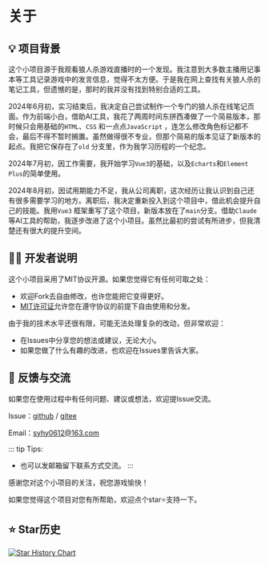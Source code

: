 # 关于

## 💡 项目背景

这个小项目源于我观看狼人杀游戏直播时的一个发现。我注意到大多数主播用记事本等工具记录游戏中的发言信息，觉得不太方便。于是我在网上查找有关狼人杀的笔记工具，但遗憾的是，那时的我并没有找到特别合适的工具。

2024年6月初，实习结束后，我决定自己尝试制作一个专门的狼人杀在线笔记页面。作为前端小白，借助AI工具，我花了两周时间东拼西凑做了一个简易版本，那时候只会用基础的`HTML`、`CSS`
和一点点`JavaScript`
，连怎么修改角色标记都不会，最后不得不暂时搁置。虽然做得很不专业，但那个简易的版本见证了新版本的起点。我把它保存在了`old`
分支里，作为我学习历程的一个纪念。

2024年7月初，因工作需要，我开始学习`Vue3`的基础，以及`Echarts`和`Element Plus`的简单使用。

2024年8月初，因试用期能力不足，我从公司离职，这次经历让我认识到自己还有很多需要学习的地方。离职后，我决定重新投入到这个项目中，借此机会提升自己的技能。我用`Vue3`
框架重写了这个项目，新版本放在了`main`分支。借助`Claude`等AI工具的帮助，我逐步改进了这个小项目。虽然比最初的尝试有所进步，但我清楚还有很大的提升空间。

## 👨‍💻 开发者说明

这个小项目采用了MIT协议开源。如果您觉得它有任何可取之处：

- 欢迎Fork去自由修改，也许您能把它变得更好。
- [MIT许可证](https://opensource.org/license/MIT)允许您在遵守协议的前提下自由使用和分发。

由于我的技术水平还很有限，可能无法处理复杂的改动，但非常欢迎：

- 在Issues中分享您的想法或建议，无论大小。
- 如果您做了什么有趣的改进，也欢迎在Issues里告诉大家。

## 💬 反馈与交流

如果您在使用过程中有任何问题、建议或想法，欢迎提Issue交流。

Issue：[github](https://github.com/syhy0612/lrsNotes/issues) / [gitee](https://gitee.com/syhy0612/lrsNotes/issues)

Email：syhy0612@163.com

::: tip Tips:

- 也可以发邮箱留下联系方式交流。
  :::

感谢您对这个小项目的关注，祝您游戏愉快！

如果您觉得这个项目对您有所帮助，欢迎点个star⭐支持一下。

## ⭐ Star历史

[![Star History Chart](https://api.star-history.com/svg?repos=syhy0612/lrsNotes&type=Date)](https://star-history.com/#syhy0612/lrsNotes&Date)